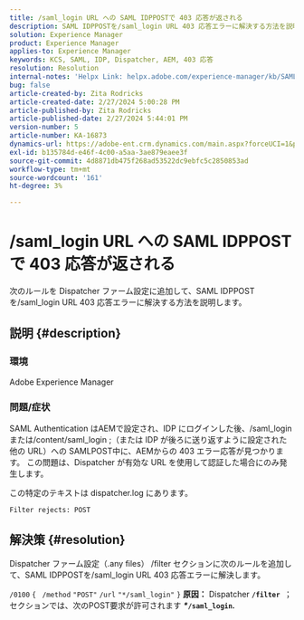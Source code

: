 ```yaml
---
title: /saml_login URL への SAML IDPPOSTで 403 応答が返される
description: SAML IDPPOSTを/saml_login URL 403 応答エラーに解決する方法を説明します。
solution: Experience Manager
product: Experience Manager
applies-to: Experience Manager
keywords: KCS, SAML, IDP, Dispatcher, AEM, 403 応答
resolution: Resolution
internal-notes: 'Helpx Link: helpx.adobe.com/experience-manager/kb/SAML-IDP-POST-to-saml-login-url-returns-403-response-AEM-6-x0.html'
bug: false
article-created-by: Zita Rodricks
article-created-date: 2/27/2024 5:00:28 PM
article-published-by: Zita Rodricks
article-published-date: 2/27/2024 5:44:01 PM
version-number: 5
article-number: KA-16873
dynamics-url: https://adobe-ent.crm.dynamics.com/main.aspx?forceUCI=1&pagetype=entityrecord&etn=knowledgearticle&id=83013ab1-91d5-ee11-9079-6045bd006704
exl-id: b135784d-e46f-4c00-a5aa-3ae879eaee3f
source-git-commit: 4d8871db475f268ad53522dc9ebfc5c2850853ad
workflow-type: tm+mt
source-wordcount: '161'
ht-degree: 3%

---
```


# /saml_login URL への SAML IDPPOSTで 403 応答が返される


次のルールを Dispatcher ファーム設定に追加して、SAML IDPPOSTを/saml_login URL 403 応答エラーに解決する方法を説明します。

## 説明 {#description}


### 環境

Adobe Experience Manager

### 問題/症状

SAML Authentication はAEMで設定され、IDP にログインした後、/saml_login または/content/saml_login ;（または IDP が後ろに送り返すように設定された他の URL）への SAMLPOST中に、AEMからの 403 エラー応答が見つかります。
この問題は、Dispatcher が有効な URL を使用して認証した場合にのみ発生します。

この特定のテキストは dispatcher.log にあります。

`Filter rejects: POST`


## 解決策 {#resolution}


Dispatcher ファーム設定（.any files） /filter セクションに次のルールを追加して、SAML IDPPOSTを/saml_login URL 403 応答エラーに解決します。

`/0100` `{ ` `/method` `"POST"` `/url` `"*/saml_login"` `}`
<b>原因：</b>
Dispatcher <b>`/filter `</b>；セクションでは、次のPOST要求が許可されます <b>*\**`/saml_login`*.</b>*
